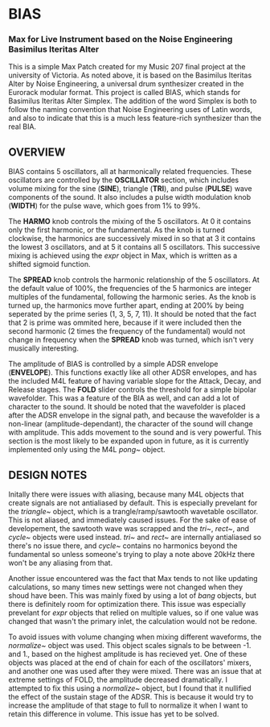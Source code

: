 # BIAS
### Max for Live Instrument based on the Noise Engineering Basimilus Iteritas Alter

This is a simple Max Patch created for my Music 207 final project at the university of Victoria. As noted above, it is based on the Basimilus Iteritas Alter by Noise Engineering, a universal drum synthesizer created in the Eurorack modular format. This project is called BIAS, which stands for Basimilus Iteritas Alter Simplex. The addition of the word Simplex is both to follow the naming convention that Noise Engineering uses of Latin words, and also to indicate that this is a much less feature-rich synthesizer than the real BIA.

## OVERVIEW
BIAS contains 5 oscillators, all at harmonically related frequencies. These oscillators are controlled by the **OSCILLATOR** section, which includes volume mixing for the sine (**SINE**), triangle (**TRI**), and pulse (**PULSE**) wave components of the sound. It also includes a pulse width modulation knob (**WIDTH**) for the pulse wave, which goes from 1% to 99%.

The **HARMO** knob controls the mixing of the 5 oscillators. At 0 it contains only the first harmonic, or the fundamental. As the knob is turned clockwise, the harmonics are successively mixed in so that at 3 it contains the lowest 3 oscillators, and at 5 it contains all 5 oscillators. This successive mixing is achieved using the _expr_ object in Max, which is written as a shifted sigmoid function.

The **SPREAD** knob controls the harmonic relationship of the 5 oscillators. At the default value of 100%, the frequencies of the 5 harmonics are integer multiples of the fundamental, following the harmonic series. As the knob is turned up, the harmonics move further apart, ending at 200% by being seperated by the prime series (1, 3, 5, 7, 11). It should be noted that the fact that 2 is prime was ommited here, because if it were included then the second harmonic (2 times the frequency of the fundamental) would not change in frequency when the **SPREAD** knob was turned, which isn't very musically interesting.

The amplitude of BIAS is controlled by a simple ADSR envelope (**ENVELOPE**). This functions exactly like all other ADSR envelopes, and has the included M4L feature of having variable slope for the Attack, Decay, and Release stages. The **FOLD** slider controls the threshold for a simple bipolar wavefolder. This was a feature of the BIA as well, and can add a lot of character to the sound. It should be noted that the wavefolder is placed after the ADSR envelope in the signal path, and because the wavefolder is a non-linear (amplitude-dependant), the character of the sound will change with amplitude. This adds movement to the sound and is very powerful. This section is the most likely to be expanded upon in future, as it is currently implemented only using the M4L _pong~_ object.

## DESIGN NOTES

Initally there were issues with aliasing, because many M4L objects that create signals are not antialiased by default. This is especially prevelant for the _triangle~_ object, which is a trangle/ramp/sawtooth wavetable oscillator. This is not aliased, and immediately caused issues. For the sake of ease of developement, the sawtooth wave was scrapped and the _tri~_, _rect~_, and _cycle~_ objects were used instead. _tri~_ and _rect~_ are internally antialiased so there's no issue there, and _cycle~_ contains no harmonics beyond the fundamental so unless someone's trying to play a note above 20kHz there won't be any aliasing from that.

Another issue encountered was the fact that Max tends to not like updating calculations, so many times new settings were not changed when they shoud have been. This was mainly fixed by using a lot of _bang_ objects, but there is definitely room for optimization there. This issue was especially prevelant for _expr_ objects that relied on multiple values, so if one value was changed that wasn't the primary inlet, the calculation would not be redone.

To avoid issues with volume changing when mixing different waveforms, the _normalize~_ object was used. This object scales signals to be between -1. and 1., based on the highest amplitude is has recieved yet. One of these objects was placed at the end of chain for each of the oscillators' mixers, and another one was used after they were mixed. There was an issue that at extreme settings of FOLD, the amplitude decreased dramatically. I attempted to fix this using a _normalize~_ object, but I found that it nullified the effect of the sustain stage of the ADSR. This is because it would try to increase the amplitude of that stage to full to normalize it when I want to retain this difference in volume. This issue has yet to be solved.
